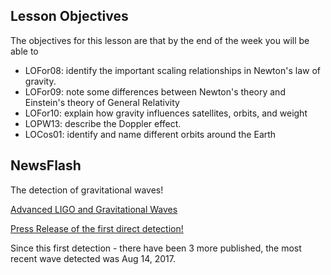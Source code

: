 ## Lesson Objectives

The objectives for this lesson are that by the end of the week you will be able to

* LOFor08: identify the important scaling relationships in Newton's law of gravity.
* LOFor09: note some differences between Newton's theory and Einstein's theory of General Relativity
* LOFor10: explain how gravity influences satellites, orbits, and weight 
* LOPW13: describe the Doppler effect.
* LOCos01: identify and name different orbits around the Earth

## NewsFlash
The detection of gravitational waves!

<a href="http://www.newscientist.com/article/dn13579-gravitational-wave-detectors-to-get-major-upgrade.html?full=true&print=true" 
target="_blank">Advanced LIGO and Gravitational Waves</a>

<a href="https://www.ligo.caltech.edu/news/ligo20160211" target="_blank">Press Release of the first direct detection!</a>

Since this first detection - there have been 3 more published, the most recent wave detected was Aug 14, 2017.

